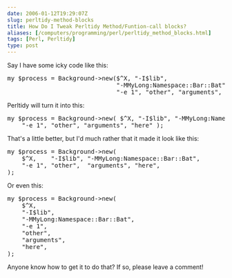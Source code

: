 ```yaml
--- 
date: 2006-01-12T19:29:07Z
slug: perltidy-method-blocks
title: How Do I Tweak Perltidy Method/Funtion-call blocks?
aliases: [/computers/programming/perl/perltidy_method_blocks.html]
tags: [Perl, Perltidy]
type: post
---
```


<p>Say I have some icky code like this:</p>

<pre>
my $process = Background->new($^X, &quot;-I$lib&quot;,
                              &quot;-MMyLong:Namespace::Bar::Bat&quot;,
                              &quot;-e 1&quot;, &quot;other&quot;, &quot;arguments&quot;, &quot;here&quot;);
</pre>

<p>Perltidy will turn it into this:</p>

<pre>
my $process = Background->new( $^X, &quot;-I$lib&quot;, &quot;-MMyLong:Namespace::Bar::Bat&quot;,
    &quot;-e 1&quot;, &quot;other&quot;, &quot;arguments&quot;, &quot;here&quot; );
</pre>

<p>That's a little better, but I'd much rather that it made it look like this:</p>

<pre>
my $process = Background->new(
    $^X,    &quot;-I$lib&quot;, &quot;-MMyLong:Namespace::Bar::Bat&quot;,
    &quot;-e 1&quot;, &quot;other&quot;,  &quot;arguments&quot;, &quot;here&quot;,
);
</pre>

<p>Or even this:</p>

<pre>
my $process = Background->new(
    $^X,
    &quot;-I$lib&quot;,
    &quot;-MMyLong:Namespace::Bar::Bat&quot;,
    &quot;-e 1&quot;,
    &quot;other&quot;,
    &quot;arguments&quot;,
    &quot;here&quot;,
);
</pre>

<p>Anyone know how to get it to do that? If so, please leave a comment!</p>
